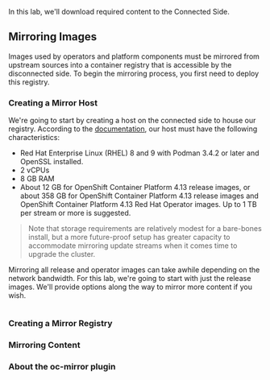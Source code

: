 In this lab, we'll download required content to the Connected Side.

## Mirroring Images
Images used by operators and platform components must be mirrored from upstream sources into a container registry that is accessible by the disconnected side. To begin the mirroring process, you first need to deploy this registry.

### Creating a Mirror Host
We're going to start by creating a host on the connected side to house our registry. According to the [documentation](https://docs.openshift.com/container-platform/latest/installing/disconnected_install/installing-mirroring-creating-registry.html#prerequisites_installing-mirroring-creating-registry), our host must have the following characteristics:
* Red Hat Enterprise Linux (RHEL) 8 and 9 with Podman 3.4.2 or later and OpenSSL installed.
* 2 vCPUs
* 8 GB RAM
* About 12 GB for OpenShift Container Platform 4.13 release images, or about 358 GB for OpenShift Container Platform 4.13 release images and OpenShift Container Platform 4.13 Red Hat Operator images. Up to 1 TB per stream or more is suggested.

> Note that storage requirements are relatively modest for a bare-bones install, but a more future-proof setup has greater capacity to accommodate mirroring update streams when it comes time to upgrade the cluster.

Mirroring all release and operator images can take awhile depending on the network bandwidth. For this lab, we're going to start with just the release images. We'll provide options along the way to mirror more content if you wish.

```bash

```

### Creating a Mirror Registry

### Mirroring Content

### About the oc-mirror plugin